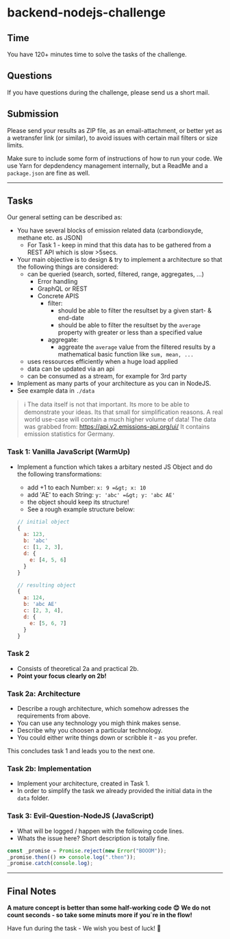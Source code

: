 # backend-nodejs-challenge

## Time

You have 120+ minutes time to solve the tasks of the challenge.

## Questions

If you have questions during the challenge, please send us a short mail.

## Submission

Please send your results as ZIP file, as an email-attachment, or better yet as a
wetransfer link (or similar), to avoid issues with certain mail filters or size
limits.

Make sure to include some form of instructions of how to run your code.
We use Yarn for depdendency management internally, but a ReadMe and a
`package.json` are fine as well.

---

## Tasks

Our general setting can be described as:

- You have several blocks of emission related data (carbondioxyde, methane etc. as JSON)
  - For Task 1 - keep in mind that this data has to be gathered from a REST API which is slow >5secs.
- Your main objective is to design & try to implement a architecture so that the following things are considered:
  - can be queried (search, sorted, filtered, range, aggregates, ...)
    - Error handling
    - GraphQL or REST
    - Concrete APIS
      - filter:
        - should be able to filter the resultset by a given start- & end-date
        - should be able to filter the resultset by the `average` property with greater or less than a specified value
      - aggregate:
        - aggreate the `average` value from the filtered results by a mathematical basic function like `sum, mean, ...`
  - uses ressources efficiently when a huge load applied
  - data can be updated via an api
  - can be consumed as a stream, for example for 3rd party
- Implement as many parts of your architecture as you can in NodeJS.
- See example data in `./data`

> ℹ The data itself is not that important. Its more to be able to demonstrate your ideas.
> Its that small for simplification reasons.
> A real world use-case will contain a much higher volume of data!
> The data was grabbed from: https://api.v2.emissions-api.org/ui/
> It contains emission statistics for Germany.

### Task 1: Vanilla JavaScript (WarmUp)

- Implement a function which takes a arbitary nested JS Object and do the following transformations:

  - add +1 to each Number: `x: 9 =&gt; x: 10`
  - add 'AE' to each String: `y: 'abc' =&gt; y: 'abc AE'`
  - the object should keep its structure!
  - See a rough example structure below:

  ```js
  // initial object
  {
    a: 123,
    b: 'abc'
    c: [1, 2, 3],
    d: {
      e: [4, 5, 6]
    }
  }

  // resulting object
  {
    a: 124,
    b: 'abc AE'
    c: [2, 3, 4],
    d: {
      e: [5, 6, 7]
    }
  }
  ```

### Task 2

- Consists of theoretical 2a and practical 2b.
- **Point your focus clearly on 2b!**

### Task 2a: Architecture

- Describe a rough architecture, which somehow adresses the requirements from above.
- You can use any technology you migh think makes sense.
- Describe why you choosen a particular technology.
- You could either write things down or scribble it - as you prefer.

This concludes task 1 and leads you to the next one.

### Task 2b: Implementation

- Implement your architecture, created in Task 1.
- In order to simplify the task we already provided the initial data in the `data` folder.

### Task 3: Evil-Question-NodeJS (JavaScript)

- What will be logged / happen with the following code lines.
- Whats the issue here? Short description is totally fine.

```js
const _promise = Promise.reject(new Error("BOOOM"));
_promise.then(() => console.log(".then"));
_promise.catch(console.log);
```

---

## Final Notes

**A mature concept is better than some half-working code 😊**
**We do not count seconds - so take some minuts more if you´re in the flow!**

Have fun during the task - We wish you best of luck! 🚀
